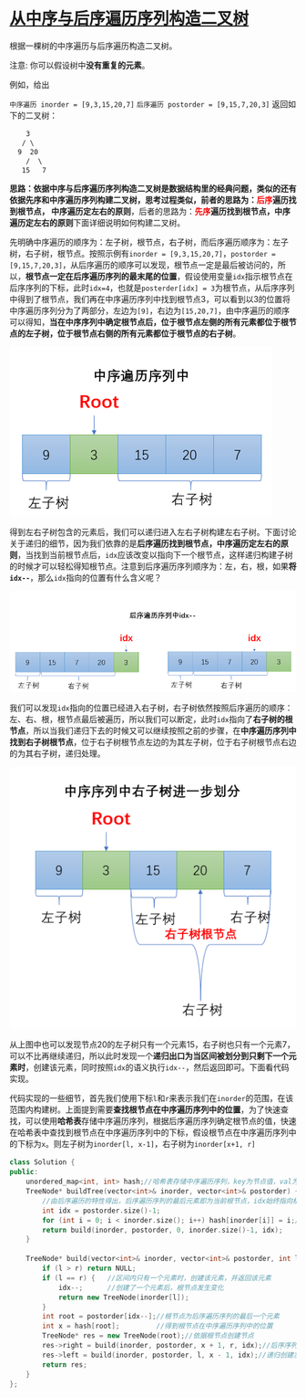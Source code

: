 # [从中序与后序遍历序列构造二叉树](https://leetcode-cn.com/problems/construct-binary-tree-from-inorder-and-postorder-traversal)

根据一棵树的中序遍历与后序遍历构造二叉树。

注意:
你可以假设树中**没有重复的元素**。

例如，给出

`中序遍历 inorder = [9,3,15,20,7]`
`后序遍历 postorder = [9,15,7,20,3]`
返回如下的二叉树：

```
    3
   / \
  9  20
    /  \
   15   7
```



**思路：**依据中序与后序遍历序列构造二叉树是数据结构里的经典问题，类似的还有依据先序和中序遍历序列构建二叉树，思考过程类似，前者的思路为：**<font color=red>后序</font>遍历找到根节点， 中序遍历定左右的原则**，后者的思路为：**<font color=red>先序</font>遍历找到根节点，中序遍历定左右的原则**下面详细说明如何构建二叉树。

先明确中序遍历的顺序为：左子树，根节点，右子树，而后序遍历顺序为：左子树，右子树，根节点。按照示例有`inorder = [9,3,15,20,7]`，`postorder = [9,15,7,20,3]`，从后序遍历的顺序可以发现，根节点一定是最后被访问的，所以，**根节点一定在后序遍历序列的最末尾的位置**，假设使用变量`idx`指示根节点在后序序列的下标，此时`idx=4`，也就是`posterder[idx] = 3`为根节点，从后序序列中得到了根节点，我们再在中序遍历序列中找到根节点3，可以看到以3的位置将中序遍历序列分为了两部分，左边为`[9]`，右边为`[15,20,7]`，由中序遍历的顺序可以得知，**当在中序序列中确定根节点后，位于根节点左侧的所有元素都位于根节点的左子树，位于根节点右侧的所有元素都位于根节点的右子树**。

![image](assets/image-20200925162821834.png)

得到左右子树包含的元素后，我们可以递归进入左右子树构建左右子树。下面讨论关于递归的细节，因为我们依靠的是**后序遍历找到根节点，中序遍历定左右的原则**，当找到当前根节点后，`idx`应该改变以指向下一个根节点，这样递归构建子树的时候才可以轻松得知根节点。注意到后序遍历序列顺序为：左，右，根，如果**将`idx--`**，那么`idx`指向的位置有什么含义呢？

![image](assets/image-20200925160012754.png)

我们可以发现`idx`指向的位置已经进入右子树，右子树依然按照后序遍历的顺序：左、右、根，根节点最后被遍历，所以我们可以断定，此时`idx`指向了**右子树的根节点**，所以当我们递归下去的时候又可以继续按照之前的步骤，在**中序遍历序列中找到右子树根节点**，位于右子树根节点左边的为其左子树，位于右子树根节点右边的为其右子树，递归处理。

![image](assets/image-20200925161120742.png)

从上图中也可以发现节点20的左子树只有一个元素15，右子树也只有一个元素7，可以不比再继续递归，所以此时发现一个**递归出口为当区间被划分到只剩下一个元素时**，创建该元素，同时按照`idx`的语义执行`idx--`，然后返回即可。下面看代码实现。



代码实现的一些细节，首先我们使用下标`l`和`r`来表示我们在`inorder`的范围，在该范围内构建树。上面提到需要**查找根节点在中序遍历序列中的位置**，为了快速查找，可以使用**哈希表**存储中序遍历序列，根据后序遍历序列确定根节点的值，快速在哈希表中查找到根节点在中序遍历序列中的下标，假设根节点在中序遍历序列中的下标为`x`。则左子树为`inorder[l, x-1]`，右子树为`inorder[x+1, r]`

```cpp
class Solution {
public:
    unordered_map<int, int> hash;//哈希表存储中序遍历序列，key为节点值，val为key在inorder数组的下标。方便快速查找根节点
    TreeNode* buildTree(vector<int>& inorder, vector<int>& postorder) {
        //由后序遍历的特性得出，后序遍历序列的最后元素即为当前根节点，idx始终指向根节点
        int idx = postorder.size()-1;
        for (int i = 0; i < inorder.size(); i++) hash[inorder[i]] = i;//构建哈希表
        return build(inorder, postorder, 0, inorder.size()-1, idx);
    }

    TreeNode* build(vector<int>& inorder, vector<int>& postorder, int l, int r, int& idx) {
        if (l > r) return NULL;
        if (l == r) {	//区间内只有一个元素时，创建该元素，并返回该元素
            idx--;		//创建了一个元素后，根节点发生变化
            return new TreeNode(inorder[l]);
        }
        int root = postorder[idx--];//根节点为后序遍历序列的最后一个元素
        int x = hash[root];			//得到根节点在中序遍历序列中的位置
        TreeNode* res = new TreeNode(root);//依据根节点创建节点
        res->right = build(inorder, postorder, x + 1, r, idx);//后序序列为:左右根，因先递归创建右子树
        res->left = build(inorder, postorder, l, x - 1, idx);//递归创建左子树
        return res;
    }
};
```

